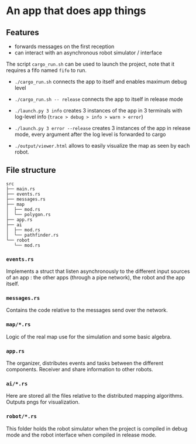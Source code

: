 An app that does app things
===

## Features

* forwards messages on the first reception
* can interact with an asynchronous robot simulator / interface

The script `cargo_run.sh` can be used to launch the project, note that it requires a fifo named `fifo` to run. 
* `./cargo_run.sh` connects the app to itself and enables maximum debug level
* `./cargo_run.sh -- release` connects the app to itself in release mode

* `./launch.py 3 info`  creates 3 instances of the app in 3 terminals with log-level info (`trace > debug > info > warn > error`)
* `./launch.py 3 error --release`  creates 3 instances of the app in release mode, every argument after the log level is forwarded to cargo
* `./output/viewer.html` allows to easily visualize the map as seen by each robot.

## File structure

```
src
├── main.rs
├── events.rs
├── messages.rs
├── map
│  ├── mod.rs
│  └── polygon.rs
├── app.rs
├── ai
│  ├── mod.rs
│  └── pathfinder.rs
└── robot
   └── mod.rs
```


### `events.rs`

Implements a struct that listen asynchronously to the different input sources of an app : the other apps (through a pipe network), the robot and the app itself.

### `messages.rs`

Contains the code relative to the messages send over the network.

### `map/*.rs`

Logic of the real map use for the simulation and some basic algebra.

### `app.rs`

The organizer, distributes events and tasks between the different components. Receiver and share information to other robots.

### `ai/*.rs`

Here are stored all the files relative to the distributed mapping algorithms. Outputs pngs for visualization.

### `robot/*.rs`

This folder holds the robot simulator when the project is compiled in debug mode and the robot interface when compiled in release mode.
